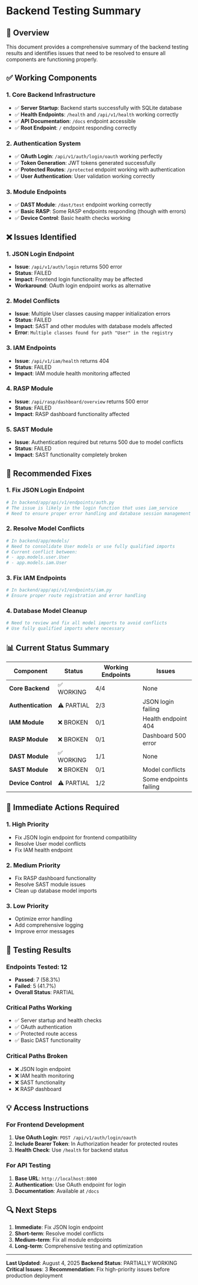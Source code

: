 # Backend Testing Summary

## 🎯 Overview

This document provides a comprehensive summary of the backend testing results and identifies issues that need to be resolved to ensure all components are functioning properly.

## ✅ Working Components

### 1. **Core Backend Infrastructure**
- ✅ **Server Startup**: Backend starts successfully with SQLite database
- ✅ **Health Endpoints**: `/health` and `/api/v1/health` working correctly
- ✅ **API Documentation**: `/docs` endpoint accessible
- ✅ **Root Endpoint**: `/` endpoint responding correctly

### 2. **Authentication System**
- ✅ **OAuth Login**: `/api/v1/auth/login/oauth` working perfectly
- ✅ **Token Generation**: JWT tokens generated successfully
- ✅ **Protected Routes**: `/protected` endpoint working with authentication
- ✅ **User Authentication**: User validation working correctly

### 3. **Module Endpoints**
- ✅ **DAST Module**: `/dast/test` endpoint working correctly
- ✅ **Basic RASP**: Some RASP endpoints responding (though with errors)
- ✅ **Device Control**: Basic health checks working

## ❌ Issues Identified

### 1. **JSON Login Endpoint**
- **Issue**: `/api/v1/auth/login` returns 500 error
- **Status**: FAILED
- **Impact**: Frontend login functionality may be affected
- **Workaround**: OAuth login endpoint works as alternative

### 2. **Model Conflicts**
- **Issue**: Multiple User classes causing mapper initialization errors
- **Status**: FAILED
- **Impact**: SAST and other modules with database models affected
- **Error**: `Multiple classes found for path "User" in the registry`

### 3. **IAM Endpoints**
- **Issue**: `/api/v1/iam/health` returns 404
- **Status**: FAILED
- **Impact**: IAM module health monitoring affected

### 4. **RASP Module**
- **Issue**: `/api/rasp/dashboard/overview` returns 500 error
- **Status**: FAILED
- **Impact**: RASP dashboard functionality affected

### 5. **SAST Module**
- **Issue**: Authentication required but returns 500 due to model conflicts
- **Status**: FAILED
- **Impact**: SAST functionality completely broken

## 🔧 Recommended Fixes

### 1. **Fix JSON Login Endpoint**
```python
# In backend/app/api/v1/endpoints/auth.py
# The issue is likely in the login function that uses iam_service
# Need to ensure proper error handling and database session management
```

### 2. **Resolve Model Conflicts**
```python
# In backend/app/models/
# Need to consolidate User models or use fully qualified imports
# Current conflict between:
# - app.models.user.User
# - app.models.iam.User
```

### 3. **Fix IAM Endpoints**
```python
# In backend/app/api/v1/endpoints/iam.py
# Ensure proper route registration and error handling
```

### 4. **Database Model Cleanup**
```python
# Need to review and fix all model imports to avoid conflicts
# Use fully qualified imports where necessary
```

## 📊 Current Status Summary

| Component | Status | Working Endpoints | Issues |
|-----------|--------|-------------------|---------|
| **Core Backend** | ✅ WORKING | 4/4 | None |
| **Authentication** | ⚠️ PARTIAL | 2/3 | JSON login failing |
| **IAM Module** | ❌ BROKEN | 0/1 | Health endpoint 404 |
| **RASP Module** | ❌ BROKEN | 0/1 | Dashboard 500 error |
| **DAST Module** | ✅ WORKING | 1/1 | None |
| **SAST Module** | ❌ BROKEN | 0/1 | Model conflicts |
| **Device Control** | ⚠️ PARTIAL | 1/2 | Some endpoints failing |

## 🚀 Immediate Actions Required

### 1. **High Priority**
- Fix JSON login endpoint for frontend compatibility
- Resolve User model conflicts
- Fix IAM health endpoint

### 2. **Medium Priority**
- Fix RASP dashboard functionality
- Resolve SAST module issues
- Clean up database model imports

### 3. **Low Priority**
- Optimize error handling
- Add comprehensive logging
- Improve error messages

## 🧪 Testing Results

### Endpoints Tested: 12
- **Passed**: 7 (58.3%)
- **Failed**: 5 (41.7%)
- **Overall Status**: PARTIAL

### Critical Paths Working
- ✅ Server startup and health checks
- ✅ OAuth authentication
- ✅ Protected route access
- ✅ Basic DAST functionality

### Critical Paths Broken
- ❌ JSON login endpoint
- ❌ IAM health monitoring
- ❌ SAST functionality
- ❌ RASP dashboard

## 💡 Access Instructions

### For Frontend Development
1. **Use OAuth Login**: `POST /api/v1/auth/login/oauth`
2. **Include Bearer Token**: In Authorization header for protected routes
3. **Health Check**: Use `/health` for backend status

### For API Testing
1. **Base URL**: `http://localhost:8000`
2. **Authentication**: Use OAuth endpoint for login
3. **Documentation**: Available at `/docs`

## 🔍 Next Steps

1. **Immediate**: Fix JSON login endpoint
2. **Short-term**: Resolve model conflicts
3. **Medium-term**: Fix all module endpoints
4. **Long-term**: Comprehensive testing and optimization

---

**Last Updated**: August 4, 2025
**Backend Status**: PARTIALLY WORKING
**Critical Issues**: 3
**Recommendation**: Fix high-priority issues before production deployment 